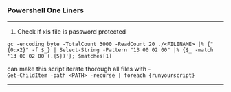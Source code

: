 ### Powershell One Liners

***
1. Check if xls file is password protected  
```
gc -encoding byte -TotalCount 3000 -ReadCount 20 ./<FILENAME> |% {"{0:x2}" -f $_} | Select-String -Pattern "13 00 02 00" |% {$_ -match '13 00 02 00 (.{5})'}; $matches[1]
```
can make this script iterate thorough all files with -  
```Get-ChildItem -path <PATH> -recurse | foreach {runyourscript}```
***
